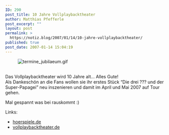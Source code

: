 ```yaml
---
ID: 290
post_title: 10 Jahre Vollplaybacktheater
author: Matthias Pfefferle
post_excerpt: ""
layout: post
permalink: >
  https://notiz.blog/2007/01/14/10-jahre-vollplaybacktheater/
published: true
post_date: 2007-01-14 15:04:19
---
```

<!-- wp:image {"align":"center"} -->
<figure class="wp-block-image aligncenter"><img src="https://notiz.blog/wp-content/uploads/2007/01/termine_jubilaeum.gif" alt="termine_jubilaeum.gif" /></figure>
<!-- /wp:image -->

<!-- wp:paragraph -->
<p><br/> Das Vollplaybacktheater wird 10 Jahre alt... Alles Gute!<br/> Als Dankeschön an die Fans wollen sie ihr erstes Stück “Die drei ??? und der Super-Papagei” neu inszenieren und damit im April und Mai 2007 auf Tour gehen.</p>
<!-- /wp:paragraph -->

<!-- wp:paragraph -->
<p>Mal gespannt was bei rauskommt :)</p>
<!-- /wp:paragraph -->

<!-- wp:paragraph -->
<p>Links:</p>
<!-- /wp:paragraph -->

<!-- wp:list -->
<ul>
    <li><a href="http://www.hoerspiele.de/news/list/news_template.asp?ID=1312">hoerspiele.de</a></li>
    <li><a href="http://www.vollplaybacktheater.de/">vollplaybacktheater.de</a></li>
</ul>
<!-- /wp:list -->